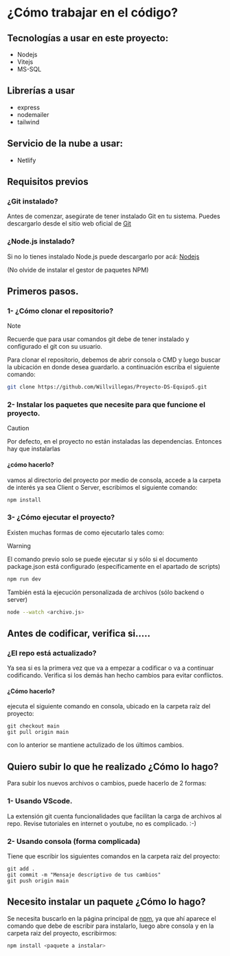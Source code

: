 # ¿Cómo trabajar en el código?
## Tecnologías a usar en este proyecto:
+ Nodejs
+ Vitejs
+ MS-SQL
## Librerías a usar
+ express
+ nodemailer
+ tailwind

## Servicio de la nube a usar:
+ Netlify

## Requisitos previos
### ¿Git instalado?
Antes de comenzar, asegúrate de tener instalado Git en tu sistema. Puedes descargarlo desde el sitio web oficial de [Git](https://git-scm.com/downloads)

### ¿Node.js instalado?
Si no lo tienes instalado Node.js puede descargarlo por acá: [Nodejs](https://nodejs.org/en/download/current)

(No olvide de instalar el gestor de paquetes NPM)


## Primeros pasos.
### 1- ¿Cómo clonar el repositorio?
> [!NOTE]
> Recuerde que para usar comandos git debe de tener instalado y configurado el git con su usuario.

Para clonar el repositorio, debemos de abrir consola o CMD y luego buscar la ubicación en donde desea guardarlo. a continuación escriba el siguiente comando:
```sh
git clone https://github.com/Willvillegas/Proyecto-DS-Equipo5.git
```


### 2- Instalar los paquetes que necesite para que funcione el proyecto.
> [!CAUTION]
> Por defecto, en el proyecto no están instaladas las dependencias. Entonces hay que instalarlas

#### ¿cómo hacerlo?
vamos al directorio del proyecto por medio de consola, accede a la carpeta de interés ya sea Client o Server, escribimos el siguiente comando:
```sh
npm install 
```
### 3- ¿Cómo ejecutar el proyecto?
Existen muchas formas de como ejecutarlo tales como:
> [!WARNING]
> El comando previo solo se puede ejecutar si y sólo si el documento package.json está configurado (específicamente en el apartado de scripts)
```sh
npm run dev
```
También está la ejecución personalizada de archivos (sólo backend o server)
```sh
node --watch <archivo.js>  
```



## Antes de codificar,  verifica si.....
### ¿El repo está actualizado?
Ya sea si es la primera vez que va a empezar a codificar o va a continuar codificando. Verifica si los demás han hecho cambios para evitar conflictos.
#### ¿Cómo hacerlo?
ejecuta el siguiente comando en consola, ubicado en la carpeta raíz del proyecto:
```shell
git checkout main
git pull origin main
```
con lo anterior se mantiene actulizado de los últimos cambios.


## Quiero subir lo que he realizado ¿Cómo lo hago?
Para subir los nuevos archivos o cambios, puede hacerlo de 2 formas:
### 1- Usando VScode.
La extensión git cuenta funcionalidades que facilitan la carga de archivos al repo. Revise tutoriales en internet o youtube, no es complicado. :-)
### 2- Usando consola (forma complicada)
Tiene que escribir los siguientes comandos en la carpeta raiz del proyecto:
```shell
git add .
git commit -m "Mensaje descriptivo de tus cambios"
git push origin main
```

## Necesito instalar un paquete ¿Cómo lo hago?
Se necesita buscarlo en la página principal de [npm](https://www.npmjs.com/), ya que ahí aparece el comando que debe de escribir para  instalarlo, luego abre consola y en la carpeta raiz del proyecto, escribirmos:
```sh
npm install <paquete a instalar>
```
